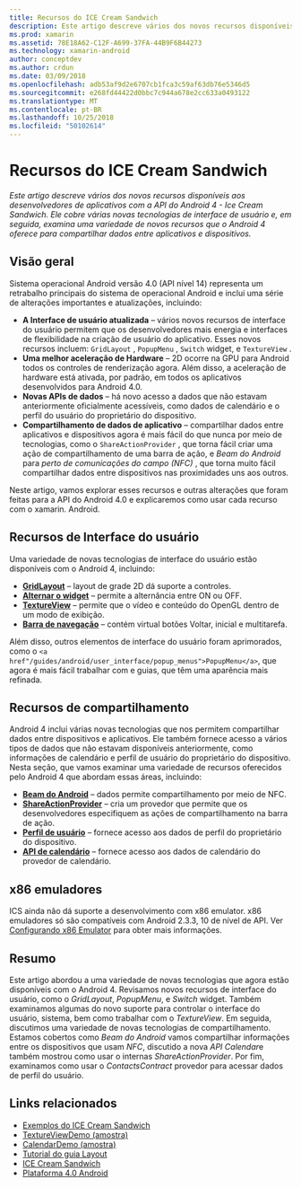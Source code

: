 ```yaml
---
title: Recursos do ICE Cream Sandwich
description: Este artigo descreve vários dos novos recursos disponíveis aos desenvolvedores de aplicativos com a API do Android 4 - Ice Cream Sandwich. Ele cobre várias novas tecnologias de interface de usuário e, em seguida, examina uma variedade de novos recursos que o Android 4 oferece para compartilhar dados entre aplicativos e dispositivos.
ms.prod: xamarin
ms.assetid: 78E18A62-C12F-A699-37FA-44B9F6B44273
ms.technology: xamarin-android
author: conceptdev
ms.author: crdun
ms.date: 03/09/2018
ms.openlocfilehash: adb53af9d2e6707cb1fca3c59af63db76e5346d5
ms.sourcegitcommit: e268fd44422d0bbc7c944a678e2cc633a0493122
ms.translationtype: MT
ms.contentlocale: pt-BR
ms.lasthandoff: 10/25/2018
ms.locfileid: "50102614"
---
```

# <a name="ice-cream-sandwich-features"></a>Recursos do ICE Cream Sandwich

_Este artigo descreve vários dos novos recursos disponíveis aos desenvolvedores de aplicativos com a API do Android 4 - Ice Cream Sandwich. Ele cobre várias novas tecnologias de interface de usuário e, em seguida, examina uma variedade de novos recursos que o Android 4 oferece para compartilhar dados entre aplicativos e dispositivos._

## <a name="overview"></a>Visão geral

Sistema operacional Android versão 4.0 (API nível 14) representa um retrabalho principais do sistema de operacional Android e inclui uma série de alterações importantes e atualizações, incluindo:

-   **A Interface de usuário atualizada** – vários novos recursos de interface do usuário permitem que os desenvolvedores mais energia e interfaces de flexibilidade na criação de usuário do aplicativo. Esses novos recursos incluem: `GridLayout` , `PopupMenu` , `Switch` widget, e `TextureView` . 
-   **Uma melhor aceleração de Hardware** – 2D ocorre na GPU para Android todos os controles de renderização agora. Além disso, a aceleração de hardware está ativada, por padrão, em todos os aplicativos desenvolvidos para Android 4.0. 
-   **Novas APIs de dados** – há novo acesso a dados que não estavam anteriormente oficialmente acessíveis, como dados de calendário e o perfil do usuário do proprietário do dispositivo. 
-   **Compartilhamento de dados de aplicativo** – compartilhar dados entre aplicativos e dispositivos agora é mais fácil do que nunca por meio de tecnologias, como o `ShareActionProvider` , que torna fácil criar uma ação de compartilhamento de uma barra de ação, e *Beam do Android* para *perto de comunicações do campo (NFC)* , que torna muito fácil compartilhar dados entre dispositivos nas proximidades uns aos outros. 


Neste artigo, vamos explorar esses recursos e outras alterações que foram feitas para a API do Android 4.0 e explicaremos como usar cada recurso com o xamarin. Android.

## <a name="user-interface-features"></a>Recursos de Interface do usuário

Uma variedade de novas tecnologias de interface do usuário estão disponíveis com o Android 4, incluindo:

-   **[GridLayout](~/android/user-interface/layouts/grid-layout.md)**  – layout de grade 2D dá suporte a controles. 
-   **[Alternar o widget](~/android/user-interface/controls/switch.md)**  – permite a alternância entre ON ou OFF. 
-   **[TextureView](~/android/user-interface/controls/texture-view.md)**  – permite que o vídeo e conteúdo do OpenGL dentro de um modo de exibição. 
-   **[Barra de navegação](~/android/user-interface/controls/navigation-bar.md)**  – contém virtual botões Voltar, inicial e multitarefa. 


Além disso, outros elementos de interface do usuário foram aprimorados, como o `<a href"/guides/android/user_interface/popup_menus">PopupMenu</a>`, que agora é mais fácil trabalhar com e guias, que têm uma aparência mais refinada.

## <a name="sharing-features"></a>Recursos de compartilhamento

Android 4 inclui várias novas tecnologias que nos permitem compartilhar dados entre dispositivos e aplicativos. Ele também fornece acesso a vários tipos de dados que não estavam disponíveis anteriormente, como informações de calendário e perfil de usuário do proprietário do dispositivo. Nesta seção, que vamos examinar uma variedade de recursos oferecidos pelo Android 4 que abordam essas áreas, incluindo:

-  **[Beam do Android](~/android/platform/android-beam.md)**  – dados permite compartilhamento por meio de NFC.
-   **[ShareActionProvider](~/android/user-interface/controls/action-bar.md)**  – cria um provedor que permite que os desenvolvedores especifiquem as ações de compartilhamento na barra de ação. 
-   **[Perfil de usuário](~/android/user-interface/user-profile.md)**  – fornece acesso aos dados de perfil do proprietário do dispositivo. 
-   **[API de calendário](~/android/user-interface/controls/calendar.md)**  – fornece acesso aos dados de calendário do provedor de calendário. 

## <a name="x86-emulators"></a>x86 emuladores

ICS ainda não dá suporte a desenvolvimento com x86 emulator. x86 emuladores só são compatíveis com Android 2.3.3, 10 de nível de API. Ver [Configurando x86 Emulator](~/android/get-started/installation/android-emulator/index.md) para obter mais informações.

## <a name="summary"></a>Resumo

Este artigo abordou a uma variedade de novas tecnologias que agora estão disponíveis com o Android 4. Revisamos novos recursos de interface do usuário, como o *GridLayout*, *PopupMenu*, e *Switch* widget. Também examinamos algumas do novo suporte para controlar o interface do usuário, sistema, bem como trabalhar com o *TextureView*. Em seguida, discutimos uma variedade de novas tecnologias de compartilhamento. Estamos cobertos como *Beam do Android* vamos compartilhar informações entre os dispositivos que usam *NFC*, discutido a nova *API Calendar*e também mostrou como usar o internas  *ShareActionProvider*.
Por fim, examinamos como usar o *ContactsContract* provedor para acessar dados de perfil do usuário.



## <a name="related-links"></a>Links relacionados

- [Exemplos do ICE Cream Sandwich](https://developer.xamarin.com/samples/monodroid/PlatformFeatures/ICS_Samples/)
- [TextureViewDemo (amostra)](https://developer.xamarin.com/samples/monodroid/TextureViewDemo/)
- [CalendarDemo (amostra)](https://developer.xamarin.com/samples/monodroid/CalendarDemo/)
- [Tutorial do guia Layout](~/android/user-interface/layouts/tab-layout/index.md)
- [ICE Cream Sandwich](http://developer.android.com/about/versions/android-4.0-highlights.html)
- [Plataforma 4.0 Android](http://developer.android.com/about/versions/android-4.0.html)
